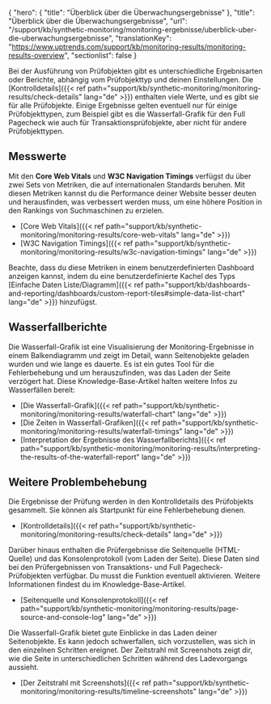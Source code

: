 {
  "hero": {
    "title": "Überblick über die Überwachungsergebnisse"
  },
  "title": "Überblick über die Überwachungsergebnisse",
  "url": "/support/kb/synthetic-monitoring/monitoring-ergebnisse/uberblick-uber-die-uberwachungsergebnisse",
  "translationKey": "https://www.uptrends.com/support/kb/monitoring-results/monitoring-results-overview",
  "sectionlist": false
}

Bei der Ausführung von Prüfobjekten gibt es unterschiedliche Ergebnisarten oder Berichte, abhängig vom Prüfobjekttyp und deinen Einstellungen. Die [Kontrolldetails]({{< ref path="support/kb/synthetic-monitoring/monitoring-results/check-details" lang="de" >}}) enthalten viele Werte, und es gibt sie für alle Prüfobjekte. Einige Ergebnisse gelten eventuell nur für einige Prüfobjekttypen, zum Beispiel gibt es die Wasserfall-Grafik für den Full Pagecheck wie auch für Transaktionsprüfobjekte, aber nicht für andere Prüfobjekttypen.

## Messwerte

Mit den **Core Web Vitals** und **W3C Navigation Timings** verfügst du über zwei Sets von Metriken, die auf internationalen Standards beruhen. Mit diesen Metriken kannst du die Performance deiner Website besser deuten und herausfinden, was verbessert werden muss, um eine höhere Position in den Rankings von Suchmaschinen zu erzielen.

- [Core Web Vitals]({{< ref path="support/kb/synthetic-monitoring/monitoring-results/core-web-vitals" lang="de" >}})
- [W3C Navigation Timings]({{< ref path="support/kb/synthetic-monitoring/monitoring-results/w3c-navigation-timings" lang="de" >}})

Beachte, dass du diese Metriken in einem benutzerdefinierten Dashboard anzeigen kannst, indem du eine benutzerdefinierte Kachel des Typs [Einfache Daten Liste/Diagramm]({{< ref path="support/kb/dashboards-and-reporting/dashboards/custom-report-tiles#simple-data-list-chart" lang="de" >}}) hinzufügst.

## Wasserfallberichte

Die Wasserfall-Grafik ist eine Visualisierung der Monitoring-Ergebnisse in einem Balkendiagramm und zeigt im Detail, wann Seitenobjekte geladen wurden und wie lange es dauerte. Es ist ein gutes Tool für die Fehlerbehebung und um herauszufinden, was das Laden der Seite verzögert hat. Diese Knowledge-Base-Artikel halten weitere Infos zu Wasserfällen bereit:

- [Die Wasserfall-Grafik]({{< ref path="support/kb/synthetic-monitoring/monitoring-results/waterfall-chart" lang="de" >}})
- [Die Zeiten in Wasserfall-Grafiken]({{< ref path="support/kb/synthetic-monitoring/monitoring-results/waterfall-timings" lang="de" >}})
- [Interpretation der Ergebnisse des Wasserfallberichts]({{< ref path="support/kb/synthetic-monitoring/monitoring-results/interpreting-the-results-of-the-waterfall-report" lang="de" >}})

## Weitere Problembehebung

Die Ergebnisse der Prüfung werden in den Kontrolldetails des Prüfobjekts gesammelt. Sie können als Startpunkt für eine Fehlerbehebung dienen.

- [Kontrolldetails]({{< ref path="support/kb/synthetic-monitoring/monitoring-results/check-details" lang="de" >}})

Darüber hinaus enthalten die Prüfergebnisse die Seitenquelle (HTML-Quelle) und das Konsolenprotokoll (vom Laden der Seite). Diese Daten sind bei den Prüfergebnissen von Transaktions- und Full Pagecheck-Prüfobjekten verfügbar. Du musst die Funktion eventuell aktivieren. Weitere Informationen findest du im Knowledge-Base-Artikel.

- [Seitenquelle und Konsolenprotokoll]({{< ref path="support/kb/synthetic-monitoring/monitoring-results/page-source-and-console-log" lang="de" >}})

Die Wasserfall-Grafik bietet gute Einblicke in das Laden deiner Seitenobjekte. Es kann jedoch schwerfallen, sich vorzustellen, was sich in den einzelnen Schritten ereignet. Der Zeitstrahl mit Screenshots zeigt dir, wie die Seite in unterschiedlichen Schritten während des Ladevorgangs aussieht.

- [Der Zeitstrahl mit Screenshots]({{< ref path="support/kb/synthetic-monitoring/monitoring-results/timeline-screenshots" lang="de" >}})
